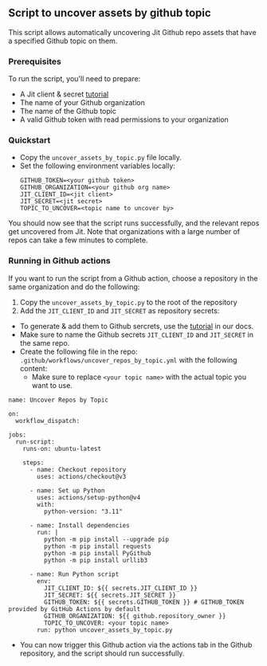 ## Script to uncover assets by github topic

This script allows automatically uncovering Jit Github repo assets that have a specified Github topic on them.

### Prerequisites

To run the script, you'll need to prepare:

- A Jit client & secret [tutorial](https://docs.jit.io/docs/managing-users#generating-api-tokens)
- The name of your Github organization
- The name of the Github topic
- A valid Github token with read permissions to your organization

### Quickstart

- Copy the `uncover_assets_by_topic.py` file locally.
- Set the following environment variables locally:
  ```
  GITHUB_TOKEN=<your github token>
  GITHUB_ORGANIZATION=<your github org name>
  JIT_CLIENT_ID=<jit client>
  JIT_SECRET=<jit secret>
  TOPIC_TO_UNCOVER=<topic name to uncover by>
  ```

You should now see that the script runs successfully, and the relevant repos get uncovered from Jit. Note that organizations with a large number of repos can take a few minutes to complete.

### Running in Github actions

If you want to run the script from a Github action, choose a repository in the same organization and do the following:

1. Copy the `uncover_assets_by_topic.py` to the root of the repository
2. Add the `JIT_CLIENT_ID` and `JIT_SECRET` as repository secrets:

- To generate & add them to Github sercrets, use the [tutorial](https://docs.jit.io/docs/managing-users#generating-api-tokens) in our docs.
- Make sure to name the Github secrets `JIT_CLIENT_ID` and `JIT_SECRET` in the same repo.
- Create the following file in the repo: `.github/workflows/uncover_repos_by_topic.yml` with the following content:
  - Make sure to replace `<your topic name>` with the actual topic you want to use.

```
name: Uncover Repos by Topic

on:
  workflow_dispatch:

jobs:
  run-script:
    runs-on: ubuntu-latest

    steps:
      - name: Checkout repository
        uses: actions/checkout@v3

      - name: Set up Python
        uses: actions/setup-python@v4
        with:
          python-version: "3.11"

      - name: Install dependencies
        run: |
          python -m pip install --upgrade pip
          python -m pip install requests
          python -m pip install PyGithub
          python -m pip install urllib3

      - name: Run Python script
        env:
          JIT_CLIENT_ID: ${{ secrets.JIT_CLIENT_ID }}
          JIT_SECRET: ${{ secrets.JIT_SECRET }}
          GITHUB_TOKEN: ${{ secrets.GITHUB_TOKEN }} # GITHUB_TOKEN provided by GitHub Actions by default
          GITHUB_ORGANIZATION: ${{ github.repository_owner }}
          TOPIC_TO_UNCOVER: <your topic name>
        run: python uncover_assets_by_topic.py
```

- You can now trigger this Github action via the actions tab in the Github repository, and the script should run successfully.
